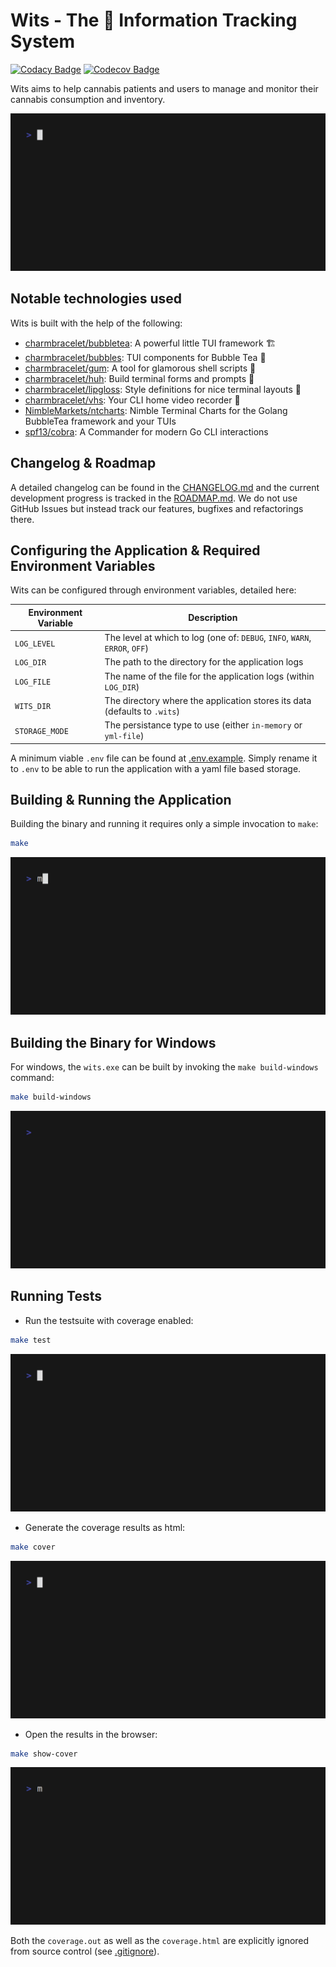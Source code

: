 # Wits - The 🥦 Information Tracking System

[![Codacy Badge](https://app.codacy.com/project/badge/Grade/582a945a5bf24ec79fc6b3894b24544d)](https://app.codacy.com/gh/TheDonDope/wits-tui/dashboard?utm_source=gh&utm_medium=referral&utm_content=&utm_campaign=Badge_grade) [![Codecov Badge](https://codecov.io/gh/TheDonDope/wits-tui/graph/badge.svg?token=9sWIVhEeIX)](https://codecov.io/gh/TheDonDope/wits-tui)

Wits aims to help cannabis patients and users to manage and monitor their cannabis consumption and inventory.

![Wits Demo Video](./vhs-output/wits-demo.gif)

## Notable technologies used

Wits is built with the help of the following:

- [charmbracelet/bubbletea](https://github.com/charmbracelet/bubbletea): A powerful little TUI framework 🏗
- [charmbracelet/bubbles](https://github.com/charmbracelet/bubbles): TUI components for Bubble Tea 🫧
- [charmbracelet/gum](https://github.com/charmbracelet/gum): A tool for glamorous shell scripts 🎀
- [charmbracelet/huh](https://github.com/charmbracelet/huh): Build terminal forms and prompts 🤷
- [charmbracelet/lipgloss](https://github.com/charmbracelet/lipgloss): Style definitions for nice terminal layouts 👄
- [charmbracelet/vhs](https://github.com/charmbracelet/vhs): Your CLI home video recorder 📼
- [NimbleMarkets/ntcharts](https://github.com/NimbleMarkets/ntcharts): Nimble Terminal Charts for the Golang BubbleTea framework and your TUIs
- [spf13/cobra](https://github.com/spf13/cobra): A Commander for modern Go CLI interactions

## Changelog & Roadmap

A detailed changelog can be found in the [CHANGELOG.md](./CHANGELOG.md) and the current development progress is tracked in the [ROADMAP.md](./ROADMAP.md). We do not use GitHub Issues but instead track our features, bugfixes and refactorings there.

## Configuring the Application & Required Environment Variables

Wits can be configured through environment variables, detailed here:

| Environment Variable | Description                                                                 |
| -------------------- | --------------------------------------------------------------------------- |
| `LOG_LEVEL`          | The level at which to log (one of: `DEBUG`, `INFO`, `WARN`, `ERROR`, `OFF`) |
| `LOG_DIR`            | The path to the directory for the application logs                          |
| `LOG_FILE`           | The name of the file for the application logs (within `LOG_DIR`)            |
| `WITS_DIR`           | The directory where the application stores its data (defaults to `.wits`)   |
| `STORAGE_MODE`       | The persistance type to use (either `in-memory` or `yml-file`)              |

A minimum viable `.env` file can be found at [.env.example](.env.example). Simply rename it to `.env` to be able to run the application with a yaml file based storage.

## Building & Running the Application

Building the binary and running it requires only a simple invocation to `make`:

```sh
make
```

![Wits Make Video](./vhs-output/wits-make.gif)

## Building the Binary for Windows

For windows, the `wits.exe` can be built by invoking the `make build-windows` command:

```sh
make build-windows
```

![Wits Make Windows Video](./vhs-output/wits-make-windows.gif)

## Running Tests

- Run the testsuite with coverage enabled:

```sh
make test
```

![Wits Make Test Video](./vhs-output/wits-make-test.gif)

- Generate the coverage results as html:

```sh
make cover
```

![Wits Make Cover Video](./vhs-output/wits-make-cover.gif)

- Open the results in the browser:

```sh
make show-cover
```

![Wits Make Show Cover Video](./vhs-output/wits-make-show-cover.gif)

Both the `coverage.out` as well as the `coverage.html` are explicitly ignored from source control (see [.gitignore](.gitignore)).
